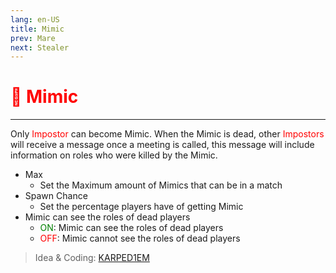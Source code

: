 ```yaml
---
lang: en-US
title: Mimic
prev: Mare
next: Stealer
---
```


# <font color=red>👥 <b>Mimic</b></font> <Badge text="Impostor" type="tip" vertical="middle"/>
---

Only <font color=red>Impostor</font> can become Mimic. When the Mimic is dead, other <font color=red>Impostors</font> will receive a message once a meeting is called, this message will include information on roles who were killed by the Mimic.
* Max
  * Set the Maximum amount of Mimics that can be in a match
* Spawn Chance
  * Set the percentage players have of getting Mimic
* Mimic can see the roles of dead players
  * <font color=green>ON</font>: Mimic can see the roles of dead players
  * <font color=red>OFF</font>: Mimic cannot see the roles of dead players

> Idea & Coding: [KARPED1EM](https://github.com/KARPED1EM)